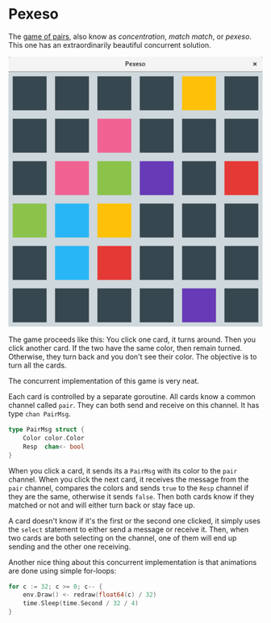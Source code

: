 # Pexeso

The [game of pairs](https://en.wikipedia.org/wiki/Concentration_(card_game)), also know as _concentration_, _match match_, or _pexeso_. This one has an extraordinarily beautiful concurrent solution.

![Screenshot](screenshot.png)

The game proceeds like this: You click one card, it turns around. Then you click another card. If the two have the same color, then remain turned. Otherwise, they turn back and you don't see their color. The objective is to turn all the cards.

The concurrent implementation of this game is very neat.

Each card is controlled by a separate goroutine. All cards know a common channel called `pair`. They can both send and receive on this channel. It has type `chan PairMsg`.

```go
type PairMsg struct {
	Color color.Color
	Resp  chan<- bool
}
```

When you click a card, it sends its a `PairMsg` with its color to the `pair` channel. When you click the next card, it receives the message from the `pair` channel, compares the colors and sends `true` to the `Resp` channel if they are the same, otherwise it sends `false`. Then both cards know if they matched or not and will either turn back or stay face up.

A card doesn't know if it's the first or the second one clicked, it simply uses the `select` statement to either send a message or receive it. Then, when two cards are both selecting on the channel, one of them will end up sending and the other one receiving.

Another nice thing about this concurrent implementation is that animations are done using simple for-loops:

```go
for c := 32; c >= 0; c-- {
    env.Draw() <- redraw(float64(c) / 32)
    time.Sleep(time.Second / 32 / 4)
}
```
